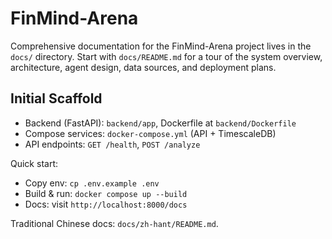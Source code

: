 # FinMind-Arena

Comprehensive documentation for the FinMind-Arena project lives in the `docs/` directory. Start with `docs/README.md` for a tour of the system overview, architecture, agent design, data sources, and deployment plans.

## Initial Scaffold
- Backend (FastAPI): `backend/app`, Dockerfile at `backend/Dockerfile`
- Compose services: `docker-compose.yml` (API + TimescaleDB)
- API endpoints: `GET /health`, `POST /analyze`

Quick start:
- Copy env: `cp .env.example .env`
- Build & run: `docker compose up --build`
- Docs: visit `http://localhost:8000/docs`

Traditional Chinese docs: `docs/zh-hant/README.md`.
